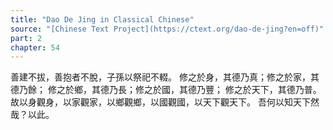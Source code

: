 ```yaml
---
title: "Dao De Jing in Classical Chinese"
source: "[Chinese Text Project](https://ctext.org/dao-de-jing?en=off)"
part: 2
chapter: 54
---
```

善建不拔，善抱者不脫，子孫以祭祀不輟。
修之於身，其德乃真；修之於家，其德乃餘；
修之於鄉，其德乃長；修之於國，其德乃豐；
修之於天下，其德乃普。
故以身觀身，以家觀家，以鄉觀鄉，以國觀國，以天下觀天下。
吾何以知天下然哉？以此。